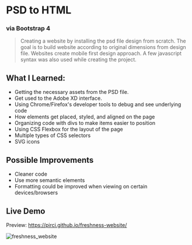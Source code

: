 # PSD to HTML
###  via Bootstrap 4 

> Creating a website by installing the psd file design from scratch. The goal is to build website according to original dimensions from design file. 
Websites create mobile first design approach. A few javascript syntax was also used while creating the project.




## What I Learned:

- Getting the necessary assets from the PSD file.
- Get used to the Adobe XD interface.
- Using Chrome/Firefox's developer tools to debug and see underlying code
- How elements get placed, styled, and aligned on the page
- Organizing code with divs to make items easier to position
- Using CSS Flexbox for the layout of the page
- Multiple types of CSS selectors
- SVG icons


## Possible Improvements

- Cleaner code
- Use more semantic elements
- Formatting could be improved when viewing on certain devices/browsers


## Live Demo

Preview: https://pirci.github.io/freshness-website/

![freshness_website](https://user-images.githubusercontent.com/43238947/114980296-89d54e80-9e8c-11eb-8777-2f34ae3a96bc.png)
